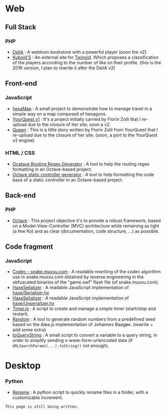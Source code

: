 # Web
## Full Stack
### PHP
 - [DeliA](https://delia.angelisium.fr/) : A webtoon bookstore with a powerful player (soon the v2).
 - [Kuboïd'S](https://kuboid.angelisium.fr/) : An external site for [Twinoid](https://twinoid.com). Which proposes a classification of the players according to the number of like on their profile. (this is the 2016 version, I plan to rewrite it after the DeliA v2)
## Front-end
### JavaScript
 - [hexaMap](https://angelisium.fr/hexaMap/) : A small project to demonstrate how to manage travel in a simple way on a map composed of hexagons.
 - [YourQuest v1](https://angelisium.fr/YourQuest/) : It's a project initially carried by Florïn Zolli that I re-upload due to the closure of her site; soon a v2.
 - [Queen](https://angelisium.fr/Queen/) : This is a little story written by Florïn Zolli from YourQuest that I re-upload due to the closure of her site. (soon, a port to the YourQuest v2 engine)
### HTML / CSS
 - [Ocatave Routing Regex Generator](https://codepen.io/Angelisium/full/KKXLYmK) : A tool to help the routing regex formatting in an Octave-based project.
 - [Octave static controller generator](https://codepen.io/Angelisium/full/ZEXmymx) : A tool to help formatting the code base of a static controller in an Octave-based project.
## Back-end
### PHP
 - [Octave](https://gitlab.com/Angelisium/octave) : This project objective it's to provide a robust framework, based on a Model-View-Controller (MVC) architecture while remaining as light (a few Ko) and as clear (documentation, code structure, ...) as possible.
## Code fragment
### JavaScript
 - [Codec - snake.muxxu.com](https://gitlab.com/-/snippets/2291323) : A readable rewriting of the codec algorithm use in snake.muxxu.com obtained by reverse engineering in the obfuscated binaries of the "game.swf" flash file (of snake.muxxu.com).
 - [HaxeSelializer](https://gitlab.com/-/snippets/2195291) : A readable JavaScript implementation of [haxe/Serializer.hx](https://github.com/HaxeFoundation/haxe/blob/development/std/haxe/Serializer.hx)
 - [HaxeSelializer](https://gitlab.com/-/snippets/2195246) : A readable JavaScript implementation of [haxe/Unserializer.hx](https://github.com/HaxeFoundation/haxe/blob/development/std/haxe/Unserializer.hx)
 - [Timer.js](https://gitlab.com/-/snippets/2280195) : A script to create and manage a simple timer (start/stop and restart).
 - [Random](https://github.com/Angelisium/Random) : A tool to generate random numbers from a predefined seed based on the Alea.js implementation of Johannes Baagøe. (rewrite + add some extra)
 - [toQueryString](https://github.com/Angelisium/toQueryString) : A small script to convert a variable to a query string, in order to simplify sending x-www-form-urlencoded data (if `URLSearchParams(...).toString()` not enough).
# Desktop
### Python
 - [Rename](https://github.com/Angelisium/Rename) : A python script to quickly rename files in a folder, with a customizable increment.

```
This page is still being written.
```
